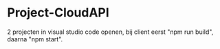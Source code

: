 # Project-CloudAPI

2 projecten in visual studio code openen, bij client eerst "npm run build", daarna "npm start".
